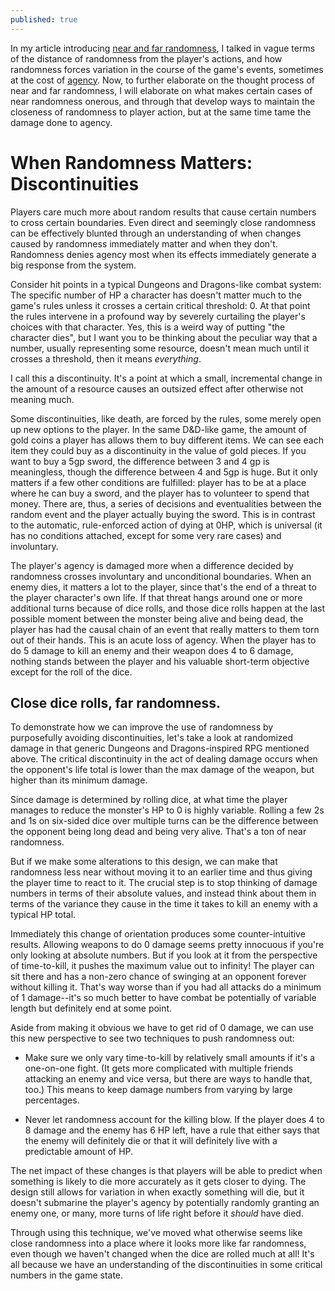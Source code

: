 ```yaml
---
published: true
---
```


In my article introducing [near and far randomness](http://nohidden.info/agency-and-randomness/), I talked in vague terms of the distance of randomness from the player's actions, and how randomness forces variation in the course of the game's events, sometimes at the cost of [agency](http://nohidden.info/agency/). Now, to further elaborate on the thought process of near and far randomness, I will elaborate on what makes certain cases of near randomness onerous, and through that develop ways to maintain the closeness of randomness to player action, but at the same time tame the damage done to agency.

# When Randomness Matters: Discontinuities

Players care much more about random results that cause certain numbers to cross certain boundaries. Even direct and seemingly close randomness can be effectively blunted through an understanding of when changes caused by randomness immediately matter and when they don't. Randomness denies agency most when its effects immediately generate a big response from the system.

Consider hit points in a typical Dungeons and Dragons-like combat system: The specific number of HP a character has doesn't matter much to the game's rules unless it crosses a certain critical threshold: 0. At that point the rules intervene in a profound way by severely curtailing the player's choices with that character. Yes, this is a weird way of putting "the character dies", but I want you to be thinking about the peculiar way that a number, usually representing some resource, doesn't mean much until it crosses a threshold, then it means *everything*. 

I call this a discontinuity. It's a point at which a small, incremental change in the amount of a resource causes an outsized effect after otherwise not meaning much.

Some discontinuities, like death, are forced by the rules, some merely open up new options to the player. In the same D&D-like game, the amount of gold coins a player has allows them to buy different items. We can see each item they could buy as a discontinuity in the value of gold pieces. If you want to buy a 5gp sword, the difference between 3 and 4 gp is meaningless, though the difference between 4 and 5gp is huge. But it only matters if a few other conditions are fulfilled: player has to be at a place where he can buy a sword, and the player has to volunteer to spend that money. There are, thus, a series of decisions and eventualities between the random event and the player actually buying the sword. This is in contrast to the automatic, rule-enforced action of dying at 0HP, which is universal (it has no conditions attached, except for some very rare cases) and involuntary.

The player's agency is damaged more when a difference decided by randomness crosses involuntary and unconditional boundaries. When an enemy dies, it matters a lot to the player, since that's the end of a threat to the player character's own life. If that threat hangs around one or more additional turns because of dice rolls, and those dice rolls happen at the last possible moment between the monster being alive and being dead, the player has had the causal chain of an event that really matters to them torn out of their hands. This is an acute loss of agency. When the player has to do 5 damage to kill an enemy and their weapon does 4 to 6 damage, nothing stands between the player and his valuable short-term objective except for the roll of the dice.

## Close dice rolls, far randomness.

To demonstrate how we can improve the use of randomness by purposefully avoiding discontinuities, let's take a look at randomized damage in that generic Dungeons and Dragons-inspired RPG mentioned above. The critical discontinuity in the act of dealing damage occurs when the opponent's life total is lower than the max damage of the weapon, but higher than its minimum damage. 

Since damage is determined by rolling dice, at what time the player manages to reduce the monster's HP to 0 is highly variable. Rolling a few 2s and 1s on six-sided dice over multiple turns can be the difference between the opponent being long dead and being very alive. That's a ton of near randomness. 

But if we make some alterations to this design, we can make that randomness less near without moving it to an earlier time and thus giving the player time to react to it. The crucial step is to stop thinking of damage numbers in terms of their absolute values, and instead think about them in terms of the variance they cause in the time it takes to kill an enemy with a typical HP total. 

Immediately this change of orientation produces some counter-intuitive results. Allowing weapons to do 0 damage seems pretty innocuous if you're only looking at absolute numbers. But if you look at it from the perspective of time-to-kill, it pushes the maximum value out to infinity! The player can sit there and has a non-zero chance of swinging at an opponent forever without killing it. That's way worse than if you had all attacks do a minimum of 1 damage--it's so much better to have combat be potentially of variable length but definitely end at some point.

Aside from making it obvious we have to get rid of 0 damage, we can use this new perspective to see two techniques to push randomness out:

* Make sure we only vary time-to-kill by relatively small amounts if it's a one-on-one fight. (It gets more complicated with multiple friends attacking an enemy and vice versa, but there are ways to handle that, too.) This means to keep damage numbers from varying by large percentages.

* Never let randomness account for the killing blow. If the player does 4 to 8 damage and the enemy has 6 HP left, have a rule that either says that the enemy will definitely die or that it will definitely live with a predictable amount of HP.

The net impact of these changes is that players will be able to predict when something is likely to die more accurately as it gets closer to dying. The design still allows for variation in when exactly something will die, but it doesn't submarine the player's agency by potentially randomly granting an enemy one, or many, more turns of life right before it *should* have died.

Through using this technique, we've moved what otherwise seems like close randomness into a place where it looks more like far randomness, even though we haven't changed when the dice are rolled much at all! It's all because we have an understanding of the discontinuities in some critical numbers in the game state.
